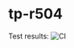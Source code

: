 # tp-r504

Test results: ![CI](https://github.com/ToToreFR/tp-504/actions/workflows/pytest.yml/badge.svg)
